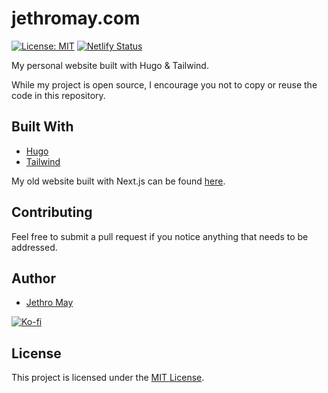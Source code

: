 # jethromay.com

[![License: MIT](https://img.shields.io/badge/License-MIT-green.svg)](https://opensource.org/licenses/MIT) [![Netlify Status](https://api.netlify.com/api/v1/badges/767fd780-1a8a-4545-ab27-4f611acadd7b/deploy-status)](https://app.netlify.com/sites/naughty-visvesvaraya-5e60f3/deploys)

My personal website built with Hugo & Tailwind.

While my project is open source, I encourage you not to copy or reuse the code in this repository.

## Built With

* [Hugo](https://gohugo.io/)
* [Tailwind](https://tailwindcss.com/)

My old website built with Next.js can be found [here](https://github.com/jethromay/jethromay.com-old).

## Contributing

Feel free to submit a pull request if you notice anything that needs to be addressed.

## Author

* [Jethro May](https://jethromay.com)

[![Ko-fi](https://www.ko-fi.com/img/githubbutton_sm.svg)](https://ko-fi.com/K3K0Z32Y)

## License

This project is licensed under the [MIT License](LICENSE).
